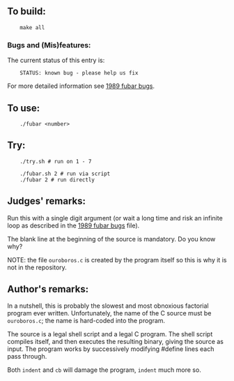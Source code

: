## To build:

```<!---sh-->
    make all
```


### Bugs and (Mis)features:

The current status of this entry is:

```
    STATUS: known bug - please help us fix
```

For more detailed information see [1989 fubar bugs](../../bugs.html#1989_fubar).


## To use:

```<!---sh-->
    ./fubar <number>
```


## Try:

```<!---sh-->
    ./try.sh # run on 1 - 7

    ./fubar.sh 2 # run via script
    ./fubar 2 # run directly
```


## Judges' remarks:

Run this with a single digit argument (or wait a long time and risk an infinite
loop as described in the [1989 fubar bugs](../../bugs.html#1989_fubar) file).

The blank line at the beginning of the source is mandatory.
Do you know why?

NOTE: the file `ouroboros.c` is created by the program itself so this is why it
is not in the repository.


## Author's remarks:

In a nutshell, this is probably the slowest and most
obnoxious factorial program ever written.  Unfortunately,
the name of the C source must be `ouroboros.c`; the name is
hard-coded into the program.

The source is a legal shell script and a legal C program.
The shell script compiles itself, and then executes the
resulting binary, giving the source as input.  The program
works by successively modifying #define lines each pass through.

Both `indent` and `cb` will damage the program, `indent`
much more so.


<!--

    Copyright © 1984-2024 by Landon Curt Noll. All Rights Reserved.

    You are free to share and adapt this file under the terms of this license:

	Creative Commons Attribution-ShareAlike 4.0 International (CC BY-SA 4.0)

    For more information, see:

	https://creativecommons.org/licenses/by-sa/4.0/

-->
